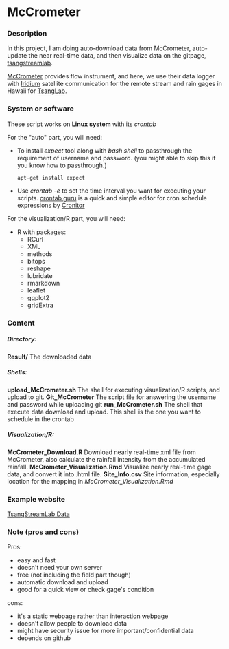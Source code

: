 # McCrometer

### Description
In this project, I am doing auto-download data from McCrometer, auto-update the near real-time data, and then visualize data on the gitpage, [tsangstreamlab](https://tsangstreamlab.github.io/).

[McCrometer](https://www.mccrometer.com/) provides flow instrument, and here, we use their data logger with [Iridium](https://www.iridium.com/company/mccrometer-inc/) satellite communication for the remote stream and rain gages in Hawaii for [TsangLab](https://yinphantsang.org/).


### System or software
These script works on **Linux system** with its *crontab*

For the "auto" part, you will need:
* To install *expect* tool along with *bash shell* to passthrough the requirement of username and password. (you might able to skip this if you know how to passthrough.)
    ```
    apt-get install expect
    ```
* Use *crontab -e* to set the time interval you want for executing your scripts. [crontab guru](https://crontab.guru/) is a quick and simple editor for cron schedule expressions by [Cronitor](https://cronitor.io/?utm_source=crontabguru&utm_campaign=cronitor_top)

For the visualization/R part, you will need:
* R with packages:
  * RCurl
  * XML
  * methods
  * bitops
  * reshape
  * lubridate
  * rmarkdown
  * leaflet
  * ggplot2
  * gridExtra


### Content
##### Directory:
**Result/**  The downloaded data

##### Shells:
**upload_McCrometer.sh**  The shell for executing visualization/R scripts, and upload to git.
**Git_McCrometer**  The script file for answering the username and password while uploading git
**run_McCrometer.sh**  The shell that execute data download and upload. This shell is the one you want to schedule in the crontab

##### Visualization/R:
**McCrometer_Download.R**  Download nearly real-time xml file from McCrometer, also calculate the rainfall intensity from the accumulated rainfall.
**McCrometer_Visualization.Rmd**  Visualize nearly real-time gage data, and convert it into .html file.
**Site_Info.csv**  Site information, especially location for the mapping in *McCrometer_Visualization.Rmd*

### Example website
[TsangStreamLab Data](https://tsangstreamlab.github.io/)

### Note (pros and cons)
Pros:
* easy and fast
* doesn't need your own server
* free (not including the field part though)
* automatic download and upload
* good for a quick view or check gage's condition

cons:
* it's a static webpage rather than interaction webpage
* doesn't allow people to download data
* might have security issue for more important/confidential data
* depends on github

